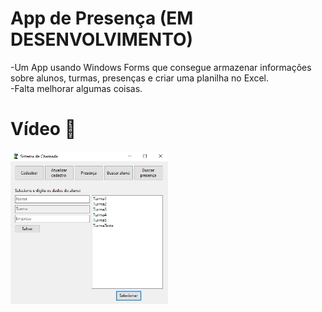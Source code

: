 # App de Presença (EM DESENVOLVIMENTO)

-Um App usando Windows Forms que consegue armazenar informações sobre alunos, turmas, presenças e criar uma planilha no Excel.<br>
-Falta melhorar algumas coisas.

# Vídeo 📸
[<img src="appPresenca.png" width="50%">](https://youtu.be/ySuYALc6KoI)
